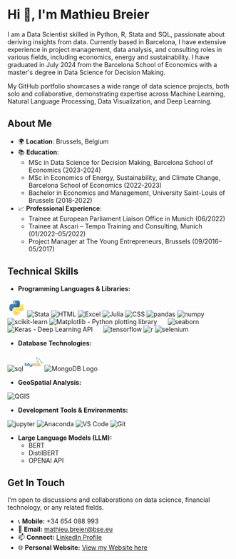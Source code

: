 # Hi 👋, I'm Mathieu Breier

I am a Data Scientist skilled in Python, R, Stata and SQL, passionate about deriving insights from data. Currently based in Barcelona, I have extensive experience in project management, data analysis, and consulting roles in various fields, including economics, energy and sustainability. I have graduated in July 2024 from the Barcelona School of Economics with a master's degree in Data Science for Decision Making.

My GitHub portfolio showcases a wide range of data science projects, both solo and collaborative, demonstrating expertise across Machine Learning, Natural Language Processing, Data Visualization, and Deep Learning.

## About Me
- 🌍 **Location**: Brussels, Belgium
- 📚 **Education**:
  - MSc in Data Science for Decision Making, Barcelona School of Economics (2023-2024)
  - MSc in Economics of Energy, Sustainability, and Climate Change, Barcelona School of Economics (2022-2023)
  - Bachelor in Economics and Management, University Saint-Louis of Brussels (2018-2022)
- 📈 **Professional Experience**:
  - Trainee at European Parliament Liaison Office in Munich (06/2022)
  - Trainee at Ascari – Tempo Training and Consulting, Munich (01/2022–05/2022)
  - Project Manager at The Young Entrepreneurs, Brussels (09/2016–05/2017)

## Technical Skills
- **Programming Languages & Libraries:**
<p align="left">
  <img src="https://raw.githubusercontent.com/devicons/devicon/master/icons/python/python-original.svg" alt="python" width="40" height="40"/>
  <img src="https://encrypted-tbn0.gstatic.com/images?q=tbn:ANd9GcS2KueE4W0JyHNbnKfpQSqp5heT_sABTNcYnQ&s" alt="Stata" width="40" height="40"/>
  <img src="https://upload.wikimedia.org/wikipedia/commons/6/61/HTML5_logo_and_wordmark.svg" alt="HTML" width="40" height="40"/>
  <img src="[https://seeklogo.com/images/M/microsoft-excel-logo-0FCF05A83F-seeklogo.com.png](https://logo-marque.com/wp-content/uploads/2022/01/Excel-365Excel-2016-2019-Logo.png)" alt="Excel" width="40" height="40"/>
  <img src="https://upload.wikimedia.org/wikipedia/commons/1/1f/Julia_Programming_Language_Logo.svg" alt="Julia" width="40" height="40"/>
  <img src="https://upload.wikimedia.org/wikipedia/commons/6/62/CSS3_logo.svg" alt="CSS" width="40" height="40"/>
  <img src="https://upload.wikimedia.org/wikipedia/commons/2/22/Pandas_mark.svg" alt="pandas" width="40" height="40"/>
  <img src="https://numpy.org/images/logo.svg" alt="numpy" width="40" height="40"/>
  <img src="https://upload.wikimedia.org/wikipedia/commons/0/05/Scikit_learn_logo_small.svg" alt="scikit-learn" width="40" height="40"/>
  <img src="https://matplotlib.org/stable/_images/sphx_glr_logos2_003.png" alt="Matplotlib - Python plotting library" width="100" height="50" style="margin-right: 20px;"/>
  <img src="https://seaborn.pydata.org/_static/logo-wide-lightbg.svg" alt="seaborn" width="70" height="40"/>
  <img src="https://keras.io/img/logo.png" alt="Keras - Deep Learning API" width="80" height="40" style="margin-right: 20px;"/>
  <img src="https://www.tensorflow.org/images/tf_logo_social.png" alt="tensorflow" width="40" height="40"/>
  <img src="https://www.r-project.org/logo/Rlogo.svg" alt="r" width="40" height="40"/>
  <img src="https://www.selenium.dev/images/selenium_logo_square_green.png" alt="selenium" width="40" height="40"/>
</p>

- **Database Technologies:**
<p align="left">
  <img src="https://www.svgrepo.com/show/255832/sql.svg" alt="sql" width="40" height="40"/> <!-- Generic SQL icon -->
  <img src="https://raw.githubusercontent.com/devicons/devicon/master/icons/mysql/mysql-original-wordmark.svg" alt="mysql" width="40" height="40"/>
  <img src="https://webassets.mongodb.com/_com_assets/cms/MongoDB_Logo_FullColorBlack_RGB-4td3yuxzjs.png" alt="MongoDB Logo" width="80" height="40"/>
</p>

- **GeoSpatial Analysis:**
<p align="left">
  <img src="[https://upload.wikimedia.org/wikipedia/commons/e/e5/QGIS_logo_new.svg](https://upload.wikimedia.org/wikipedia/commons/thumb/9/91/QGIS_logo_new.svg/1200px-QGIS_logo_new.svg.png)" alt="QGIS" width="40" height="40"/>
</p>

- **Development Tools & Environments:**
<p align="left">
  <img src="https://raw.githubusercontent.com/jupyter/design/master/logos/Square%20Logo/squarelogo-greytext-orangebody-greymoons/squarelogo-greytext-orangebody-greymoons.png" alt="jupyter" width="40" height="40"/>
  <img src="https://cdn.jsdelivr.net/gh/devicons/devicon/icons/anaconda/anaconda-original-wordmark.svg" alt="Anaconda" width="40" height="40"/>
  <img src="https://upload.wikimedia.org/wikipedia/commons/9/9a/Visual_Studio_Code_1.35_icon.svg" alt="VS Code" width="40" height="40"/>
  <img src="https://upload.wikimedia.org/wikipedia/commons/e/e0/Git-logo.svg" alt="Git" width="40" height="40"/>
</p>

- **Large Language Models (LLM):**
  - BERT
  - DistilBERT
  - OPENAI API

## Get In Touch
I'm open to discussions and collaborations on data science, financial technology, or any related fields.

- 📞 **Mobile:** +34 654 088 993
- 📧 **Email:** mathieu.breier@bse.eu
- 📫 **Connect:** [LinkedIn Profile](https://www.linkedin.com/in/mathieu-breier/)
- 🌐 **Personal Website:** [View my Website here](https://mtbrr26.github.io/MathieuBreier.github.io/)
